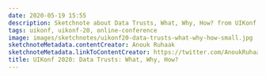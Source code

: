 ```yaml
---
date: 2020-05-19 15:55
description: Sketchnote about Data Trusts, What, Why, How? from UIKonf 2020 (online conference)
tags: uikonf, uikonf-20, online-conference
image: images/sketchnotes/uikonf20-data-trusts-what-why-how-small.jpg
sketchnoteMetadata.contentCreator: Anouk Ruhaak
sketchnoteMetadata.linkToContentCreator: https://twitter.com/AnoukRuhaak
title: UIKonf 2020: Data Trusts: What, Why, How?
---
```

